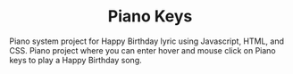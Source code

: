 <h1 align="center">Piano Keys</h1>
Piano system project for Happy Birthday lyric using Javascript, HTML, and CSS. Piano project where you can enter hover and mouse click on Piano keys to play a Happy Birthday song.
